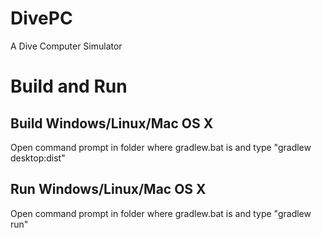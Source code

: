 # DivePC
A Dive Computer Simulator 

# Build and Run

## Build Windows/Linux/Mac OS X
Open command prompt in folder where gradlew.bat is and type
"gradlew desktop:dist"
## Run Windows/Linux/Mac OS X
Open command prompt in folder where gradlew.bat is and type
"gradlew run"
